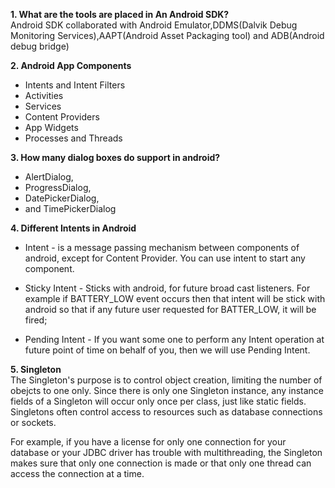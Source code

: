 **1. What are the tools are placed in An Android SDK?**    
Android SDK collaborated with Android Emulator,DDMS(Dalvik Debug Monitoring Services),AAPT(Android Asset Packaging tool) and ADB(Android debug bridge)


**2. Android App Components**
- Intents and Intent Filters
- Activities
- Services
- Content Providers
- App Widgets
- Processes and Threads

**3. How many dialog boxes do support in android?**     
- AlertDialog, 
- ProgressDialog,
- DatePickerDialog, 
- and TimePickerDialog   

**4. Different Intents in Android**
- Intent - is a message passing mechanism between components of android, except for Content Provider. You can use intent to start any component.

- Sticky Intent - Sticks with android, for future broad cast listeners. For example if BATTERY_LOW event occurs then that intent will be stick with android so that if any future user requested for BATTER_LOW, it will be fired;

- Pending Intent - If you want some one to perform any Intent operation at future point of time on behalf of you, then we will use Pending Intent.

**5. Singleton**     
The Singleton's purpose is to control object creation, limiting the number of obejcts to one only. Since there is only one Singleton instance, any instance fields of a Singleton will occur only once per class, just like static fields. Singletons often control access to resources such as database connections or sockets.

For example, if you have a license for only one connection for your database or your JDBC driver has trouble with multithreading, the Singleton makes sure that only one connection is made or that only one thread can access the connection at a time.

